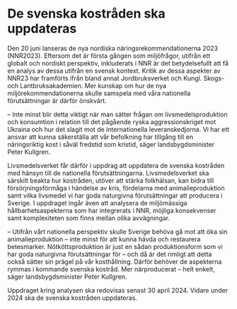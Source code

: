 # De svenska kostråden ska uppdateras

Den 20 juni lanseras de nya nordiska näringsrekommendationerna 2023 (NNR2023\). Eftersom det är första gången som miljöfrågor, utifrån ett globalt och nordiskt perspektiv, inkluderats i NNR är det betydelsefullt att få en analys av dessa utifrån en svensk kontext. Kritik av dessa aspekter av NNR23 har framförts ifrån bland annat Jordbruksverket och Kungl. Skogs\- och Lantbruksakademien. Mer kunskap om hur de nya miljörekommendationerna skulle samspela med våra nationella förutsättningar är därför önskvärt.

– Inte minst blir detta viktigt när man sätter frågan om livsmedelsproduktion och konsumtion i relation till det pågående ryska aggressionskriget mot Ukraina och hur det slagit mot de internationella leveranskedjorna. Vi har ett ansvar att kunna säkerställa att vår befolkning har tillgång till en näringsriktig kost i såväl fredstid som kristid, säger landsbygdsminister Peter Kullgren.

Livsmedelsverket får därför i uppdrag att uppdatera de svenska kostråden med hänsyn till de nationella förutsättningarna. Livsmedelsverket ska särskilt beakta hur kostråden, utöver att stärka folkhälsan, kan bidra till försörjningsförmåga i händelse av kris, fördelarna med animalieproduktion samt vilka livsmedel vi har goda naturgivna förutsättningar att producera i Sverige. I uppdraget ingår även att analysera de miljömässiga hållbarhetsaspekterna som har integrerats i NNR, möjliga konsekvenser samt komplexiteten som finns mellan olika avvägningar.

– Utifrån vårt nationella perspektiv skulle Sverige behöva gå mot att öka sin animalieproduktion – inte minst för att kunna hävda och restaurera betesmarker. Nötköttsproduktion är just en sådan produktionsform som vi har goda naturgivna förutsättningar för – och då är det rimligt att detta också sätter sin prägel på vår kosthållning. Därför behöver de aspekterna rymmas i kommande svenska kostråd. Mer närproducerat – helt enkelt, säger landsbygdsminister Peter Kullgren.

Uppdraget kring analysen ska redovisas senast 30 april 2024\. Vidare under 2024 ska de svenska kostråden uppdateras.
